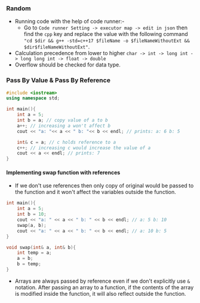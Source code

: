 ### Random
* Running code with the help of code runner:-
    * Go to `Code runner Setting -> executor map -> edit in json` then find the `cpp` key and replace the value with the following command
    `"cd $dir && g++ -std=c++17 $fileName -o $fileNameWithoutExt && $dir$fileNameWithoutExt"`.  
* Calculation precedence from lower to higher
  `char -> int -> long int -> long long int -> float -> double`
* Overflow should be checked for data type.

### Pass By Value & Pass By Reference
```cpp
#include <iostream>
using namespace std;

int main(){
    int a = 5;
    int b = a; // copy value of a to b
    a++; // increasing a won't affect b
    cout << "a: "<< a << " b: "<< b << endl; // prints: a: 6 b: 5

    int& c = a; // c holds reference to a
    c++; // increasing c would increase the value of a
    cout << a << endl; // prints: 7
}
```
#### Implementing swap function with references
* If we don't use references then only copy of original would be passed to the function and it won't affect the variables outside the function.
```cpp
int main(){
    int a = 5;
    int b = 10;
    cout << "a: " << a << " b: " << b << endl; // a: 5 b: 10
    swap(a, b);
    cout << "a: " << a << " b: " << b << endl; // a: 10 b: 5
}

void swap(int& a, int& b){
    int temp = a;
    a = b;
    b = temp;
}
```
* Arrays are always passed by reference even if we don't explicitly use `&` notation. After passing an array to a function, if the contents of the array is modified inside the function, it will also reflect outside the function.